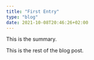 ```yaml
---
title: "First Entry"
type: "blog"
date: 2021-10-08T20:46:26+02:00
---
```


This is the summary.
<!--more-->
This is the rest of the blog post.